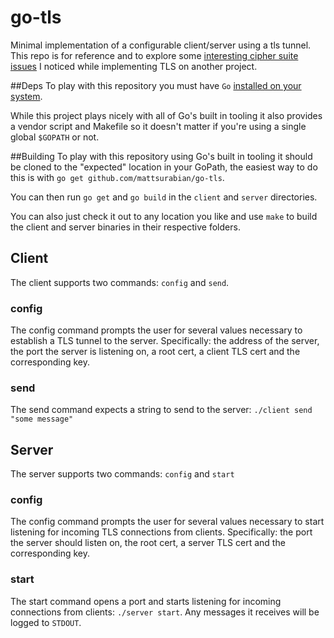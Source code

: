 # go-tls
Minimal implementation of a configurable client/server using a tls tunnel. This repo is for reference
and to explore some [interesting cipher suite issues](https://github.com/MattSurabian/go-tls/blob/master/shared/tlsUtils/main.go#L62) I noticed while implementing TLS on another project.

##Deps
To play with this repository you must have `Go` [installed on your system](https://golang.org/doc/install).

While this project plays nicely with all of Go's built in tooling it also provides a vendor script and Makefile
so it doesn't matter if you're using a single global `$GOPATH` or not.

##Building
To play with this repository using Go's built in tooling it should be cloned to the "expected"
location in your GoPath, the easiest way to do this is with `go get github.com/mattsurabian/go-tls`.

You can then run `go get` and `go build` in the `client` and `server` directories.

You can also just check it out to any location you like and use `make` to build the client and
server binaries in their respective folders.

## Client

The client supports two commands: `config` and `send`.

### config
The config command prompts the user for several values necessary to establish a TLS tunnel to the
server. Specifically: the address of the server, the port the server is listening on, a root cert,
a client TLS cert and the corresponding key.

### send
The send command expects a string to send to the server: `./client send "some message"`

## Server

The server supports two commands: `config` and `start`

### config
The config command prompts the user for several values necessary to start listening for incoming
TLS connections from clients. Specifically: the port the server should listen on, the root cert,
a server TLS cert and the corresponding key.

### start
The start command opens a port and starts listening for incoming connections from clients: `./server start`.
Any messages it receives will be logged to `STDOUT`.